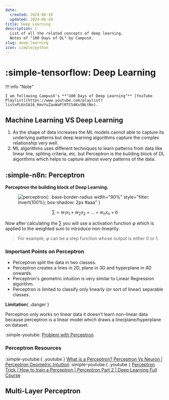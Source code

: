 ```yaml
---
date:
  created: 2024-06-10
  updated: 2024-06-10
title: Deep Learning
description: |
  List of all the related concepts of deep learning.
  Notes of "100 Days of DL" by CampusX.
slug: deep-learning
icon: simple/python
---
```


# :simple-tensorflow: Deep Learning

!!! info "Note"

    I am following CampusX's **"100 Days of Deep Learning"** [YouTube Playlist](https://www.youtube.com/playlist?list=PLKnIA16_RmvYuZauWaPlRTC54KxSNLtNn).

## Machine Learning VS Deep Learning

1. As the shape of data increases the ML models cannot able to capture its underlying patterns but deep learning
   algorithms capture the complex relationship very well.
2. ML algorithms uses different techniques to learn patterns from data like linear line, spliting criteria, etc. but
   Perceptron is the building block of DL algorithms which helps to capture almost every patterns of the data.

## :simple-n8n: Perceptron

**Perceptron the building block of Deep Learning.**

<figure markdown>

![perceptron](https://upload.wikimedia.org/wikipedia/commons/thumb/f/ff/Rosenblattperceptron.png/640px-Rosenblattperceptron.png){: .base-border-radius width="90%" style="filter: invert(100%); box-shadow: 2px #aaa" }

</figure>

$$
\sum = w_1x_1 + w_2x_2 + ... + w_nx_n + b
$$

Now after calculating the $\sum$ you will use a activation function $\varphi$ which is applied to the weighted sum to
introduce non-linearity.

> For example, $\varphi$ can be a step function whose output is either 0 or 1.

### Important Points on Perceptron

- Perceptron split the data in two classes.
- Perceptron creates a lines in 2D, plane in 3D and hyperplane in 4D onwards.
- Perceptron's geometric intuition is very similar to Linear Regression algorithm.
- Perceptron is limited to classify only linearly (or sort of linear) separable classes.

**Limitation**{ .danger }

Perceptron only works on linear data it doesn't learn non-linear data because perceptron is a linear model which draws a
line/plane/hyperplane on dataset.

<div class="grid" markdown>

:simple-youtube:
[Problem with Perceptron](https://www.youtube.com/watch?v=Jp44b27VnOg&list=PLKnIA16_RmvYuZauWaPlRTC54KxSNLtNn&index=7)

</div>

### Perceptron Resources

<div class="grid" markdown>

:simple-youtube:{ .youtube }
[What is a Perceptron? Perceptron Vs Neuron | Perceptron Geometric Intuition](https://youtu.be/X7iIKPoZ0Sw)
:simple-youtube:{ .youtube }
[Perceptron Trick | How to train a Perceptron | Perceptron Part 2 | Deep Learning Full Course](https://youtu.be/Lu2bruOHN6g)

</div>

## Multi-Layer Perceptron
